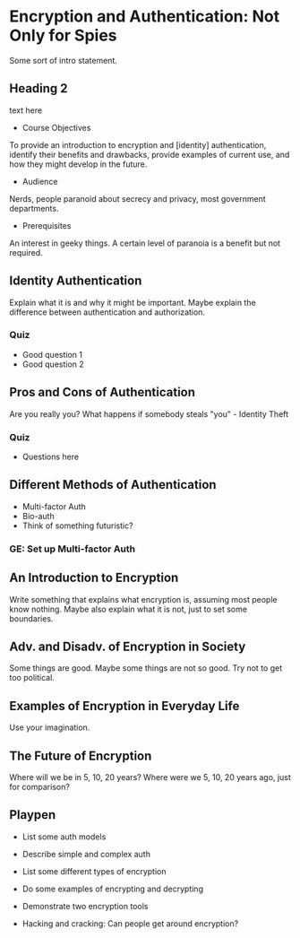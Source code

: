 # Encryption and Authentication: Not Only for Spies

Some sort of intro statement.

## Heading 2

text here

* Course Objectives

To provide an introduction to encryption and [identity] authentication, identify their benefits and drawbacks, provide examples of current use, and how they might develop in the future.

* Audience

Nerds, people paranoid about secrecy and privacy, most government departments.

* Prerequisites

An interest in geeky things.
A certain level of paranoia is a benefit but not required.

## Identity Authentication

Explain what it is and why it might be important.
Maybe explain the difference between authentication and authorization.

### Quiz

+ Good question 1
+ Good question 2

## Pros and Cons of Authentication

Are you really you?
What happens if somebody steals "you" - Identity Theft

### Quiz

+ Questions here

## Different Methods of Authentication

+ Multi-factor Auth
+ Bio-auth
+ Think of something futuristic?

### GE: Set up Multi-factor Auth


## An Introduction to Encryption

Write something that explains what encryption is, assuming most people know nothing.
Maybe also explain what it is not, just to set some boundaries.

## Adv. and Disadv. of Encryption in Society

Some things are good.
Maybe some things are not so good.
Try not to get too political.

## Examples of Encryption in Everyday Life

Use your imagination.

## The Future of Encryption

Where will we be in 5, 10, 20 years?
Where were we 5, 10, 20 years ago, just for comparison?

## Playpen

+ List some auth models

+ Describe simple and complex auth
+ List some different types of encryption
+ Do some examples of encrypting and decrypting
+ Demonstrate two encryption tools
+ Hacking and cracking: Can people get around encryption?

